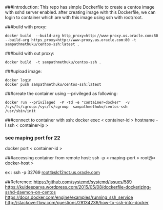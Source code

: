 ###Introduction:
This repo has simple Dockerfile to create a centos image with sshd server enabled. 
after creating image with this Dockerfile, we can login to container which are with this image using ssh with root/root.


###build with proxy:
```
docker build  --build-arg http_proxy=http://www-proxy.us.oracle.com:80 --build-arg https_proxy=http://www-proxy.us.oracle.com:80 -t sampathmethuku/centos-ssh:latest .
```
###build with out proxy: 
```
docker build  -t sampathmethuku/centos-ssh .
```


###upload image:
```
docker login
docker push sampathmethuku/centos-ssh:latest
```



###create the container using --privileged as following:
```
docker run --privileged  -P -td -e "container=docker"  -v /sys/fs/cgroup:/sys/fs/cgroup  sampathmethuku/centos-ssh  /usr/sbin/init
```

###connect to container with ssh:
docker exec < container-id > hostname -I 
ssh < container-ip >


### see maping port for 22

docker port < container-id >

###accessing container from remote host:
ssh -p < maping-port > root@< docker-host >

ex : ssh -p 32769 root@slc12nct.us.oracle.com



##Reference:
https://github.com/systemd/systemd/issues/589
https://kuldeeparya.wordpress.com/2015/05/08/dockerfile-dockerizing-sshd-daemon-on-centos
https://docs.docker.com/engine/examples/running_ssh_service
http://stackoverflow.com/questions/28134239/how-to-ssh-into-docker
